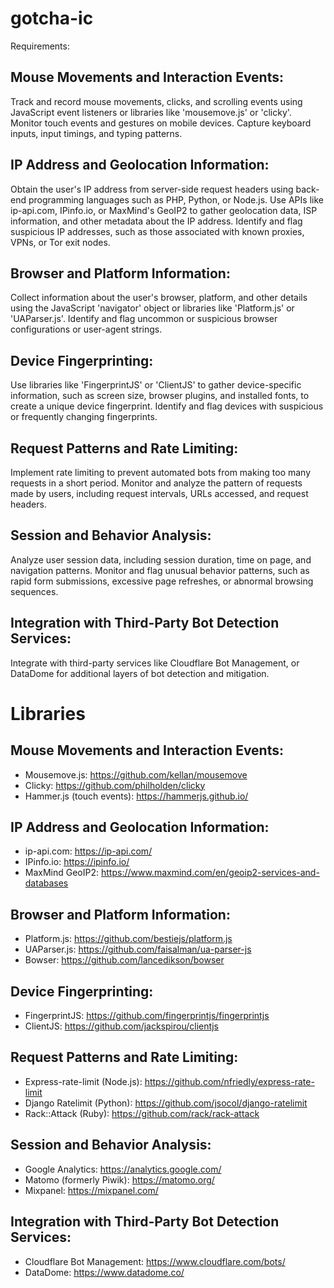 # gotcha-ic


Requirements:

## Mouse Movements and Interaction Events:

Track and record mouse movements, clicks, and scrolling events using JavaScript event listeners or libraries like 'mousemove.js' or 'clicky'.
Monitor touch events and gestures on mobile devices.
Capture keyboard inputs, input timings, and typing patterns.

## IP Address and Geolocation Information:

Obtain the user's IP address from server-side request headers using back-end programming languages such as PHP, Python, or Node.js.
Use APIs like ip-api.com, IPinfo.io, or MaxMind's GeoIP2 to gather geolocation data, ISP information, and other metadata about the IP address.
Identify and flag suspicious IP addresses, such as those associated with known proxies, VPNs, or Tor exit nodes.

## Browser and Platform Information:

Collect information about the user's browser, platform, and other details using the JavaScript 'navigator' object or libraries like 'Platform.js' or 'UAParser.js'.
Identify and flag uncommon or suspicious browser configurations or user-agent strings.

## Device Fingerprinting:

Use libraries like 'FingerprintJS' or 'ClientJS' to gather device-specific information, such as screen size, browser plugins, and installed fonts, to create a unique device fingerprint.
Identify and flag devices with suspicious or frequently changing fingerprints.

## Request Patterns and Rate Limiting:

Implement rate limiting to prevent automated bots from making too many requests in a short period.
Monitor and analyze the pattern of requests made by users, including request intervals, URLs accessed, and request headers.

## Session and Behavior Analysis:

Analyze user session data, including session duration, time on page, and navigation patterns.
Monitor and flag unusual behavior patterns, such as rapid form submissions, excessive page refreshes, or abnormal browsing sequences.

## Integration with Third-Party Bot Detection Services:

Integrate with third-party services like Cloudflare Bot Management, or DataDome for additional layers of bot detection and mitigation.


# Libraries

## Mouse Movements and Interaction Events:

- Mousemove.js: https://github.com/kellan/mousemove
- Clicky: https://github.com/philholden/clicky
- Hammer.js (touch events): https://hammerjs.github.io/

## IP Address and Geolocation Information:

- ip-api.com: https://ip-api.com/
- IPinfo.io: https://ipinfo.io/
- MaxMind GeoIP2: https://www.maxmind.com/en/geoip2-services-and-databases

## Browser and Platform Information:

- Platform.js: https://github.com/bestiejs/platform.js
- UAParser.js: https://github.com/faisalman/ua-parser-js
- Bowser: https://github.com/lancedikson/bowser

## Device Fingerprinting:

- FingerprintJS: https://github.com/fingerprintjs/fingerprintjs
- ClientJS: https://github.com/jackspirou/clientjs

## Request Patterns and Rate Limiting:

- Express-rate-limit (Node.js): https://github.com/nfriedly/express-rate-limit
- Django Ratelimit (Python): https://github.com/jsocol/django-ratelimit
- Rack::Attack (Ruby): https://github.com/rack/rack-attack

## Session and Behavior Analysis:
- Google Analytics: https://analytics.google.com/
- Matomo (formerly Piwik): https://matomo.org/
- Mixpanel: https://mixpanel.com/

## Integration with Third-Party Bot Detection Services:

- Cloudflare Bot Management: https://www.cloudflare.com/bots/
- DataDome: https://www.datadome.co/
